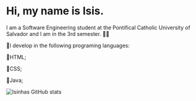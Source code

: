 <h1>    Hi, my name is Isis. </h1>
  
  <p> I am a Software Engineering student at the Pontifical Catholic University of Salvador and I am in the 3rd semester. 👩‍💻 </p>
  
 🔸I develop in the following programing languages:
 
 🔹HTML;
 
 🔹CSS;
 
 🔹Java;
 
 
 ![Isinhas GitHub stats](https://github-readme-stats.vercel.app/api?username=isinhas&show_icons=true&theme=radical)


